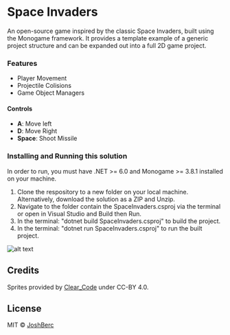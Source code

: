 # Space Invaders
 An open-source game inspired by the classic Space Invaders, built using the Monogame framework. It provides a template example of a generic project structure and can be expanded out into a full 2D game project.

### Features
* Player Movement
* Projectile Colisions
* Game Object Managers

#### Controls
* **A**: Move left
* **D**: Move Right
* **Space**: Shoot Missile

### Installing and Running this solution
In order to run, you must have .NET >= 6.0 and Monogame >= 3.8.1 installed on your machine.

1. Clone the respository to a new folder on your local machine. Alternatively, download the solution as a ZIP and Unzip.
2. Navigate to the folder contain the SpaceInvaders.csproj via the terminal or open in Visual Studio and Build then Run.
3. In the terminal: "dotnet build SpaceInvaders.csproj" to build the project.
4. In the terminal: "dotnet run SpaceInvaders.csproj" to run the built project.

![alt text](https://github.com/JoshB63/SpaceInvaders/blob/master/ScreenShot.PNG?raw=true)

## Credits
Sprites provided by [Clear_Code](https://opengameart.org/content/assets-for-a-space-invader-like-game) under CC-BY 4.0.

## License
MIT © [JoshBerc](https://github.com/joshberc)
